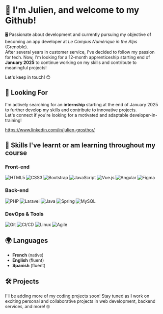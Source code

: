 # 👋 I'm Julien, and welcome to my Github!

🖥️ Passionate about development and currently pursuing my objective of becoming an app developer at *Le Campus Numérique in the Alps* (Grenoble).  
After several years in customer service, I've decided to follow my passion for tech. Now, I'm looking for a 12-month apprenticeship starting end of **January 2025** to continue working on my skills and contribute to meaningful projects!  
  
  Let's keep in touch! 😊

## 🎯 Looking For
I'm actively searching for an **internship** starting at the end of January 2025 to further develop my skills and contribute to innovative projects.  
Let's connect if you're looking for a motivated and adaptable developer-in-training!  

  https://www.linkedin.com/in/julien-grosthor/


## 🚀 Skills I've learnt or am learning throughout my course

### Front-end
![HTML5](https://img.shields.io/badge/HTML5-E34F26?style=for-the-badge&logo=html5&logoColor=white)  ![CSS3](https://img.shields.io/badge/CSS3-1572B6?style=for-the-badge&logo=css3&logoColor=white)  ![Bootstrap](https://img.shields.io/badge/Bootstrap-563D7C?style=for-the-badge&logo=bootstrap&logoColor=white)  ![JavaScript](https://img.shields.io/badge/JavaScript-F7DF1E?style=for-the-badge&logo=javascript&logoColor=black)  ![Vue.js](https://img.shields.io/badge/Vue.js-4FC08D?style=for-the-badge&logo=vue.js&logoColor=white)  ![Angular](https://img.shields.io/badge/Angular-DD0031?style=for-the-badge&logo=angular&logoColor=white)  ![Figma](https://img.shields.io/badge/Figma-F24E1E?style=for-the-badge&logo=figma&logoColor=white)

### Back-end
![PHP](https://img.shields.io/badge/PHP-777BB4?style=for-the-badge&logo=php&logoColor=white)  ![Laravel](https://img.shields.io/badge/Laravel-FF2D20?style=for-the-badge&logo=laravel&logoColor=white)  ![Java](https://img.shields.io/badge/Java-007396?style=for-the-badge&logo=java&logoColor=white)  ![Spring](https://img.shields.io/badge/Spring-6DB33F?style=for-the-badge&logo=spring&logoColor=white)  ![MySQL](https://img.shields.io/badge/MySQL-4479A1?style=for-the-badge&logo=mysql&logoColor=white)
### DevOps & Tools
![Git](https://img.shields.io/badge/Git-F05032?style=for-the-badge&logo=git&logoColor=white)  ![CI/CD](https://img.shields.io/badge/CI%2FCD-4285F4?style=for-the-badge&logo=googlecloud&logoColor=white)  ![Linux](https://img.shields.io/badge/Linux-FCC624?style=for-the-badge&logo=linux&logoColor=black)  ![Agile](https://img.shields.io/badge/Agile-0052CC?style=for-the-badge&logo=jira&logoColor=white)

## 🌍 Languages
- **French** (native)
- **English** (fluent)
- **Spanish** (fluent)

## 🛠️ Projects
I'll be adding more of my coding projects soon! Stay tuned as I work on exciting personal and collaborative projects in web development, backend services, and more! 🤓
